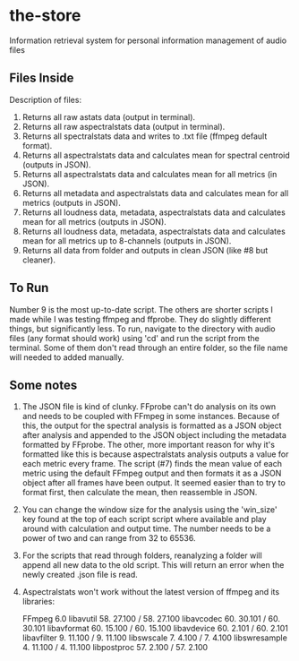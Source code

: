 # the-store
Information retrieval system for personal information management of audio files

## Files Inside
Description of files:
1. Returns all raw astats data (output in terminal).
2. Returns all raw aspectralstats data (output in terminal).
3. Returns all spectralstats data and writes to .txt file (ffmpeg default format).
4. Returns all aspectralstats data and calculates mean for spectral centroid (outputs in JSON).
5. Returns all aspectralstats data and calculates mean for all metrics (in JSON).
6. Returns all metadata and aspectralstats data and calculates mean for all metrics (outputs in JSON).
7. Returns all loudness data, metadata, aspectralstats data and calculates mean for all metrics (outputs in JSON).
8. Returns all loudness data, metadata, aspectralstats data and calculates mean for all metrics up to 8-channels (outputs in JSON).
9. Returns all data from folder and outputs in clean JSON (like #8 but cleaner).

## To Run
Number 9 is the most up-to-date script. The others are shorter scripts I made while I was testing ffmpeg and ffprobe. They do slightly different things, but significantly less. To run, navigate to the directory with audio files (any format should work) using 'cd' and run the script from the terminal. Some of them don't read through an entire folder, so the file name will needed to added manually.

## Some notes
1. The JSON file is kind of clunky. FFprobe can't do analysis on its own and needs to be coupled with FFmpeg in some instances. Because of this, the output for the spectral analysis is formatted as a JSON object after analysis and appended to the JSON object including the metadata formatted by FFprobe. The other, more important reason for why it's formatted like this is because aspectralstats analysis outputs a value for each metric every frame. The script (#7) finds the mean value of each metric using the default FFmpeg output and then formats it as a JSON object after all frames have been output. It seemed easier than to try to format first, then calculate the mean, then reassemble in JSON.
2. You can change the window size for the analysis using the 'win_size' key found at the top of each script script where available and play around with calculation and output time. The number needs to be a power of two and can range from 32 to 65536.
3. For the scripts that read through folders, reanalyzing a folder will append all new data to the old script. This will return an error when the newly created .json file is read.
4. Aspectralstats won't work without the latest version of ffmpeg and its libraries:

    FFmpeg 6.0
    libavutil      58. 27.100 / 58. 27.100
    libavcodec     60. 30.101 / 60. 30.101
    libavformat    60. 15.100 / 60. 15.100
    libavdevice    60.  2.101 / 60.  2.101
    libavfilter     9. 11.100 /  9. 11.100
    libswscale      7.  4.100 /  7.  4.100
    libswresample   4. 11.100 /  4. 11.100
    libpostproc    57.  2.100 / 57.  2.100

